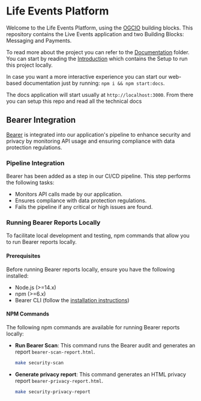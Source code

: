 # Life Events Platform

Welcome to the Life Events Platform, using the [OGCIO](https://www.ogcio.gov.ie/) building blocks.
This repository contains the Live Events application and two Building Blocks: Messaging and Payments.

To read more about the project you can refer to the [Documentation](documentation/docs/) folder.
You can start by reading the [Introduction](documentation/docs/intro.md) which contains the Setup to run this project locally.

In case you want a more interactive experience you can start our web-based documentation just by running: `npm i && npm start:docs`.

The docs application will start usually at `http://localhost:3000`. From there you can setup this repo and read all the technical docs

## Bearer Integration

[Bearer](https://docs.bearer.com/quickstart/) is integrated into our application's pipeline to enhance security and privacy by monitoring API usage and ensuring compliance with data protection regulations.

### Pipeline Integration

Bearer has been added as a step in our CI/CD pipeline. This step performs the following tasks:
- Monitors API calls made by our application.
- Ensures compliance with data protection regulations.
- Fails the pipeline if any critical or high issues are found.

### Running Bearer Reports Locally

To facilitate local development and testing, npm commands that allow you to run Bearer reports locally.

#### Prerequisites

Before running Bearer reports locally, ensure you have the following installed:
- Node.js (>=14.x)
- npm (>=6.x)
- Bearer CLI (follow the [installation instructions](https://docs.bearer.com/quickstart/))

#### NPM Commands

The following npm commands are available for running Bearer reports locally:

- **Run Bearer Scan**: This command runs the Bearer audit and generates an report `bearer-scan-report.html`.

  ```sh
  make security-scan
  ```

- **Generate privacy report**: This command generates an HTML privacy report `bearer-privacy-report.html`.

  ```sh
  make security-privacy-report
  ```